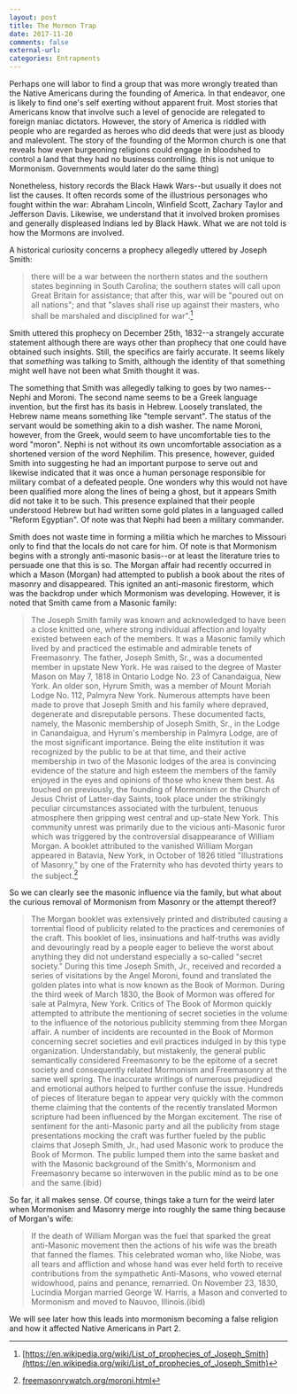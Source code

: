 ```yaml
---
layout: post
title: The Mormon Trap
date: 2017-11-20
comments: false
external-url:
categories: Entrapments
---
```


Perhaps one will labor to find a group that was more wrongly treated than the Native Americans during the founding of 
America. In that endeavor, one is likely to find one's self exerting  without apparent fruit. Most stories that Americans 
know that involve such a level of genocide are relegated to foreign maniac dictators. However, the story of America is 
riddled with people who are regarded as heroes who did deeds that were just as bloody and malevolent. The story of the 
founding of the Mormon church is one that reveals how even burgeoning religions could engage in bloodshed to control a land 
that they had no business controlling. (this is not unique to Mormonism. 
Governments would later do the same thing)

Nonetheless, history records the Black Hawk Wars--but usually it does not list 
the causes. It often records some of the illustrious personages who fought within the war: Abraham Lincoln, Winfield Scott, 
Zachary Taylor and Jefferson Davis.  Likewise, we understand that it involved broken promises and generally displeased 
Indians led by Black Hawk. What we are not told is how the Mormons are involved.

A historical curiosity concerns a prophecy allegedly uttered by Joseph Smith:

> there will be a war between the northern states and the southern states beginning in South Carolina; the southern states 
>will call upon Great Britain for assistance; that after this, war will be "poured out on all nations"; and that "slaves 
>shall rise up against their masters, who shall be marshaled and disciplined for war".[^1]

Smith uttered this prophecy on December 25th, 1832--a strangely accurate statement although there are ways other than prophecy that one could have obtained such insights. Still, the specifics are fairly accurate. It seems likely that *something* was talking 
to Smith, although the identity of that something might well have not been what Smith thought it was. 

The something that Smith was allegedly talking to goes by two names--Nephi and Moroni. The second name seems to be a Greek language invention, but the first has its basis in Hebrew. Loosely translated, the Hebrew name means something like "temple servant". 
The status of the servant would be something akin to a dish washer. The name Moroni, however, from the Greek, would seem to have uncomfortable ties to the word "moron". Nephi is not without its own uncomfortable association as a shortened version of the 
word Nephilim. This presence, however, guided Smith into suggesting he had an important purpose to serve out and likewise indicated that it was once a human personage responsible for military combat of a defeated people. One wonders why this would not have 
been qualified more along the lines of being a ghost, but it appears Smith did not take it to be such. This presence explained that their people understood Hebrew but had written some gold plates in a languaged called "Reform Egyptian". Of note was that 
Nephi had been a military commander. 

Smith does not waste time in forming a militia which he marches to Missouri only to find that the locals do not care for him. Of note is that Mormonism begins with a strongly anti-masonic basis--or at least the literature tries to persuade one that this is 
so. The Morgan affair had recently occurred in which a Mason (Morgan) had attempted to publish a book about the rites of masonry and disappeared. This ignited an anti-masonic firestorm, which was the backdrop under which Mormonism was developing.  However, 
it is noted that Smith came from a Masonic family:

>The Joseph Smith family was known and acknowledged to have been a close knitted one, where strong individual affection and loyalty existed between each of the members. It was a Masonic family which lived by and practiced the estimable and admirable tenets 
>of Freemasonry. The father, Joseph Smith, Sr., was a documented member in upstate New York. He was raised to the degree of Master Mason on May 7, 1818 in Ontario Lodge No. 23 of Canandaigua, New York. An older son, Hyrum Smith, was a member of Mount Moriah 
>Lodge No. 112, Palmyra New York. Numerous attempts have been made to prove that Joseph Smith and his family where depraved, degenerate and disreputable persons. These documented facts, namely, the Masonic membership of Joseph Smith, Sr., in the Lodge in 
>Canandaigua, and Hyrum's membership in Palmyra Lodge, are of the most significant importance. Being the elite institution it was recognized by the public to be at that time, and their active membership in two of the Masonic lodges of the area is convincing 
>evidence of the stature and high esteem the members of the family enjoyed in the eyes and opinions of those who knew them best. As touched on previously, the founding of Mormonism or the Church of Jesus Christ of Latter-day Saints, took place under the 
>strikingly peculiar circumstances associated with the turbulent, tenuous atmosphere then gripping west central and up-state New York. This community unrest was primarily due to the vicious anti-Masonic furor which was triggered by the controversial 
>disappearance of William Morgan. A booklet attributed to the vanished William Morgan appeared in Batavia, New York, in October of 1826 titled "Illustrations of Masonry," by one of the Fraternity who has devoted thirty years to the subject.[^2] 

 
So we can clearly see the masonic influence via the family, but what about the curious removal of Mormonism from Masonry or the attempt thereof?

>The Morgan booklet was extensively printed and distributed causing a torrential flood of publicity related to the practices and ceremonies of the craft. This booklet of lies, insinuations and half-truths was avidly and devouringly read by a people eager to 
>believe the worst about anything they did not understand especially a so-called "secret society." During this time Joseph Smith, Jr., received and recorded a series of visitations by the Angel Moroni, found and translated the golden plates into what is now 
>known as the Book of Mormon. During the third week of March 1830, the Book of Mormon was offered for sale at Palmyra, New York. Critics of The Book of Mormon quickly attempted to attribute the mentioning of secret societies in the volume to the influence of 
>the notorious publicity stemming from thee Morgan affair. A number of incidents are recounted in the Book of Mormon concerning secret societies and evil practices indulged in by this type organization. Understandably, but mistakenly, the general public 
>semantically considered Freemasonry to be the epitome of a secret society and consequently related Mormonism and Freemasonry at the same well spring. The inaccurate writings of numerous prejudiced and emotional authors helped to further confuse the issue. 
>Hundreds of pieces of literature began to appear very quickly with the common theme claiming that the contents of the recently translated Mormon scripture had been influenced by the Morgan excitement. The rise of sentiment for the anti-Masonic party and all 
>the publicity from stage presentations mocking the craft was further fueled by the public claims that Joseph Smith, Jr., had used Masonic work to produce the Book of Mormon. The public lumped them into the same basket and with the Masonic background of the 
>Smith's, Mormonism and Freemasonry became so interwoven in the public mind as to be one and the same.(ibid) 


So far, it all makes sense. Of course, things take a turn for the weird later when Mormonism and Masonry merge into roughly the same thing because of Morgan's wife:

>If the death of William Morgan was the fuel that sparked the great anti-Masonic movement then the actions of his wife was the breath that fanned the flames. This celebrated woman who, like Niobe, was all tears and affliction and whose hand was ever held 
>forth to receive contributions from the sympathetic Anti-Masons, who vowed eternal widowhood, pains and penance, remarried. On November 23, 1830, Lucindia Morgan married George W. Harris, a Mason and converted to Mormonism and moved to Nauvoo, 
>Illinois.(ibid) 

We will see later how this leads into mormonism becoming a false religion and how it affected Native Americans in Part 2. 



[^1]: [https://en.wikipedia.org/wiki/List_of_prophecies_of_Joseph_Smith](https://en.wikipedia.org/wiki/List_of_prophecies_of_Joseph_Smith)
[^2]: [freemasonrywatch.org/moroni.html](freemasonrywatch.org/moroni.html)
